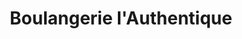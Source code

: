 ---
title: "Boulangerie l'Authentique"
url: /saintes/boulangerie-lauthentique-cours-du-marechal-leclerc/
shop: Bäckerei
---